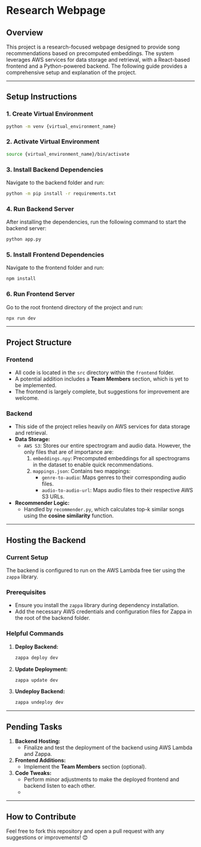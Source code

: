 # Research Webpage

## Overview
This project is a research-focused webpage designed to provide song recommendations based on precomputed embeddings. The system leverages AWS services for data storage and retrieval, with a React-based frontend and a Python-powered backend. The following guide provides a comprehensive setup and explanation of the project.

---

## Setup Instructions

### 1. Create Virtual Environment
```bash
python -m venv {virtual_environment_name}
```

### 2. Activate Virtual Environment
```bash
source {virtual_environment_name}/bin/activate
```

### 3. Install Backend Dependencies
Navigate to the backend folder and run:
```bash
python -m pip install -r requirements.txt
```

### 4. Run Backend Server
After installing the dependencies, run the following command to start the backend server:
```bash
python app.py
```

### 5. Install Frontend Dependencies
Navigate to the frontend folder and run:
```bash
npm install
```

### 6. Run Frontend Server
Go to the root frontend directory of the project and run:
```bash
npx run dev
```

---

## Project Structure

### **Frontend**
- All code is located in the `src` directory within the `frontend` folder.
- A potential addition includes a **Team Members** section, which is yet to be implemented.
- The frontend is largely complete, but suggestions for improvement are welcome.

### **Backend**
- This side of the project relies heavily on AWS services for data storage and retrieval.
- **Data Storage:**
  - `AWS S3`: Stores our entire spectrogram and audio data. However, the only files that are of importance are:
    1. `embeddings.npy`: Precomputed embeddings for all spectrograms in the dataset to enable quick recommendations.
    2. `mappings.json`: Contains two mappings:
       - `genre-to-audio`: Maps genres to their corresponding audio files.
       - `audio-to-audio-url`: Maps audio files to their respective AWS S3 URLs.
- **Recommender Logic:**
  - Handled by `recommender.py`, which calculates top-k similar songs using the **cosine similarity** function.

---

## Hosting the Backend
### Current Setup
The backend is configured to run on the AWS Lambda free tier using the `zappa` library.

### Prerequisites
- Ensure you install the `zappa` library during dependency installation.
- Add the necessary AWS credentials and configuration files for Zappa in the root of the backend folder.

### Helpful Commands
1. **Deploy Backend:**
   ```bash
   zappa deploy dev
   ```
2. **Update Deployment:**
   ```bash
   zappa update dev
   ```
3. **Undeploy Backend:**
   ```bash
   zappa undeploy dev
   ```

---

## Pending Tasks
1. **Backend Hosting:**
   - Finalize and test the deployment of the backend using AWS Lambda and Zappa.
2. **Frontend Additions:**
   - Implement the **Team Members** section (optional).
3. **Code Tweaks:**
   - Perform minor adjustments to make the deployed frontend and backend listen to each other.
   - 
---

## How to Contribute
Feel free to fork this repository and open a pull request with any suggestions or improvements! 😊
